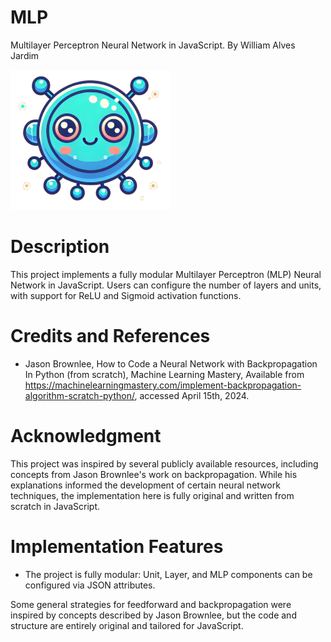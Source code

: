 # MLP
Multilayer Perceptron Neural Network in JavaScript.
By William Alves Jardim

![Logo](./images/logo/logo256x256.png)

# Description
This project implements a fully modular Multilayer Perceptron (MLP) Neural Network in JavaScript. Users can configure the number of layers and units, with support for ReLU and Sigmoid activation functions.

# Credits and References
 - Jason Brownlee, How to Code a Neural Network with Backpropagation In Python (from scratch), Machine Learning Mastery, Available from https://machinelearningmastery.com/implement-backpropagation-algorithm-scratch-python/, accessed April 15th, 2024.

# Acknowledgment
This project was inspired by several publicly available resources, including concepts from Jason Brownlee's work on backpropagation. While his explanations informed the development of certain neural network techniques, the implementation here is fully original and written from scratch in JavaScript.

# Implementation Features

   - The project is fully modular: Unit, Layer, and MLP components can be configured via JSON attributes.

Some general strategies for feedforward and backpropagation were inspired by concepts described by Jason Brownlee, but the code and structure are entirely original and tailored for JavaScript.